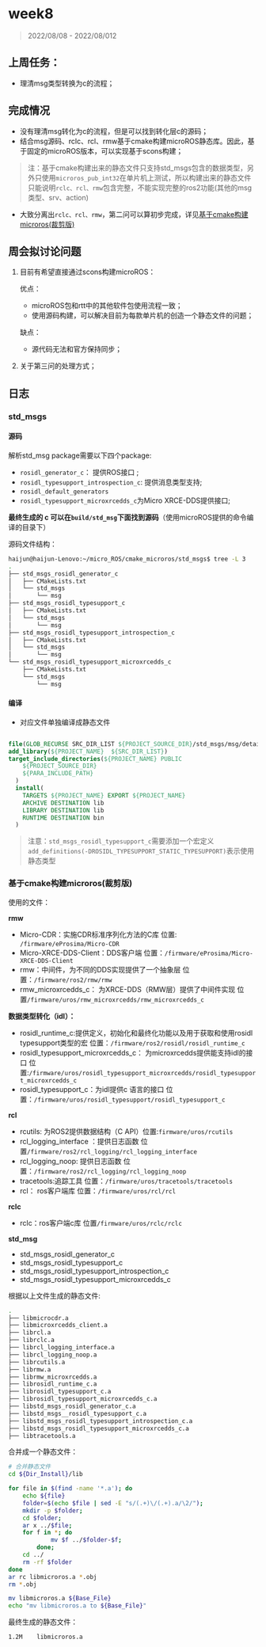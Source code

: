 # week8

> 2022/08/08 - 2022/08/012

## 上周任务：

* 理清msg类型转换为c的流程；

## 完成情况

* 没有理清msg转化为c的流程，但是可以找到转化层c的源码；
* 结合msg源码、rclc、rcl、rmw基于cmake构建microROS静态库。因此，基于固定的microROS版本，可以实现基于scons构建；

> 注：基于cmake构建出来的静态文件只支持std_msgs包含的数据类型，另外只使用`microros_pub_int32`在单片机上测试，所以构建出来的静态文件只能说明`rclc、rcl、rmw`包含完整，不能实现完整的ros2功能(其他的msg类型、srv、action)

* 大致分离出`rclc、rcl、rmw`，第二问可以算初步完成，详见[基于cmake构建microros(裁剪版)](#基于cmake构建microros(裁剪版))

## 周会拟讨论问题

1. 目前有希望直接通过scons构建microROS：

   优点：

   * microROS包和rtt中的其他软件包使用流程一致；
   * 使用源码构建，可以解决目前为每款单片机的创造一个静态文件的问题；

   缺点：

   * 源代码无法和官方保持同步；

2. 关于第三问的处理方式；

## 日志

### std_msgs

#### 源码

解析std_msg package需要以下四个package:

* `rosidl_generator_c`： 提供ROS接口 ;
* `rosidl_typesupport_introspection_c`: 提供消息类型支持;
* `rosidl_default_generators`
* `rosidl_typesupport_microxrcedds_c`为Micro XRCE-DDS提供接口;

**最终生成的 c 可以在`build/std_msg`下面找到源码**（使用microROS提供的命令编译的目录下）

源码文件结构：

```bash
haijun@haijun-Lenovo:~/micro_ROS/cmake_microros/std_msgs$ tree -L 3
.
├── std_msgs_rosidl_generator_c
│   ├── CMakeLists.txt
│   └── std_msgs
│       └── msg
├── std_msgs_rosidl_typesupport_c
│   ├── CMakeLists.txt
│   └── std_msgs
│       └── msg
├── std_msgs_rosidl_typesupport_introspection_c
│   ├── CMakeLists.txt
│   └── std_msgs
│       └── msg
└── std_msgs_rosidl_typesupport_microxrcedds_c
    ├── CMakeLists.txt
    └── std_msgs
        └── msg
```

#### 编译

* 对应文件单独编译成静态文件

```cmake

file(GLOB_RECURSE SRC_DIR_LIST ${PROJECT_SOURCE_DIR}/std_msgs/msg/detail/*.c)
add_library(${PROJECT_NAME}  ${SRC_DIR_LIST})
target_include_directories(${PROJECT_NAME} PUBLIC
    ${PROJECT_SOURCE_DIR}
    ${PARA_INCLUDE_PATH}
  )
  install(
    TARGETS ${PROJECT_NAME} EXPORT ${PROJECT_NAME}
    ARCHIVE DESTINATION lib
    LIBRARY DESTINATION lib
    RUNTIME DESTINATION bin
  )
```

> 注意：`std_msgs_rosidl_typesupport_c`需要添加一个宏定义`add_definitions(-DROSIDL_TYPESUPPORT_STATIC_TYPESUPPORT)`表示使用静态类型

### 基于cmake构建microros(裁剪版)

使用的文件：

**rmw**

* Micro-CDR：实施CDR标准序列化方法的C库  位置: `/firmware/eProsima/Micro-CDR`
* Micro-XRCE-DDS-Client：DDS客户端   位置：`/firmware/eProsima/Micro-XRCE-DDS-Client`
* rmw：中间件，为不同的DDS实现提供了一个抽象层  位置：`/firmware/ros2/rmw/rmw`
* rmw_microxrcedds_c： 为XRCE-DDS（RMW层）提供了中间件实现 位置`/firmware/uros/rmw_microxrcedds/rmw_microxrcedds_c`

**数据类型转化（idl）：**

* rosidl_runtime_c:提供定义，初始化和最终化功能以及用于获取和使用rosidl typesupport类型的宏  位置：`/firmware/ros2/rosidl/rosidl_runtime_c`
* rosidl_typesupport_microxrcedds_c： 为microxrcedds提供能支持idl的接口  位置:`/firmware/uros/rosidl_typesupport_microxrcedds/rosidl_typesupport_microxrcedds_c`
* rosidl_typesupport_c：为idl提供c 语言的接口   位置：`/firmware/uros/rosidl_typesupport/rosidl_typesupport_c`

**rcl**

* rcutils: 为ROS2提供数据结构（C API）位置:`firmware/uros/rcutils`
* rcl_logging_interface ：提供日志函数  位置`/firmware/ros2/rcl_logging/rcl_logging_interface`
* rcl_logging_noop: 提供日志函数    位置：`/firmware/ros2/rcl_logging/rcl_logging_noop`
* tracetools:追踪工具   位置：`/firmware/uros/tracetools/tracetools`
* rcl： ros客户端库  位置：`/firmware/uros/rcl/rcl`

**rclc**

* rclc：ros客户端c库  位置`/firmware/uros/rclc/rclc`

**std_msg**

* std_msgs_rosidl_generator_c
* std_msgs_rosidl_typesupport_c
* std_msgs_rosidl_typesupport_introspection_c
* std_msgs_rosidl_typesupport_microxrcedds_c

根据以上文件生成的静态文件:

```bash
.
├── libmicrocdr.a
├── libmicroxrcedds_client.a
├── librcl.a
├── librclc.a
├── librcl_logging_interface.a
├── librcl_logging_noop.a
├── librcutils.a
├── librmw.a
├── librmw_microxrcedds.a
├── librosidl_runtime_c.a
├── librosidl_typesupport_c.a
├── librosidl_typesupport_microxrcedds_c.a
├── libstd_msgs_rosidl_generator_c.a
├── libstd_msgs__rosidl_typesupport_c.a
├── libstd_msgs_rosidl_typesupport_introspection_c.a
├── libstd_msgs_rosidl_typesupport_microxrcedds_c.a
├── libtracetools.a

```

合并成一个静态文件：

```bash
# 合并静态文件
cd ${Dir_Install}/lib

for file in $(find -name '*.a'); do
    echo ${file}
    folder=$(echo $file | sed -E "s/(.+)\/(.+).a/\2/"); 
    mkdir -p $folder; 
    cd $folder; 
    ar x ../$file;
    for f in *; do 
			mv $f ../$folder-$f; 
		done; 
    cd ../
    rm -rf $folder
done
ar rc libmicroros.a *.obj
rm *.obj

mv libmicroros.a ${Base_File}
echo "mv libmicroros.a to ${Base_File}"
```

最终生成的静态文件：

```bash
1.2M	libmicroros.a
```

